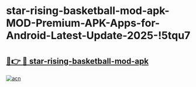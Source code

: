 # star-rising-basketball-mod-apk-MOD-Premium-APK-Apps-for-Android-Latest-Update-2025-!5tqu7

# <h2><a href="https://zp3tek.esa.edu.pl?title=star-rising-basketball-mod-apk&ref=5tqu7">🔗👉 🔴 star-rising-basketball-mod-apk</a></h2>

[![acn](https://github.com/user-attachments/assets/0f9c940e-d8b0-45ae-aac7-cd30a18b3e1c)](https://zp3tek.esa.edu.pl?title=star-rising-basketball-mod-apk&ref=5tqu7)

